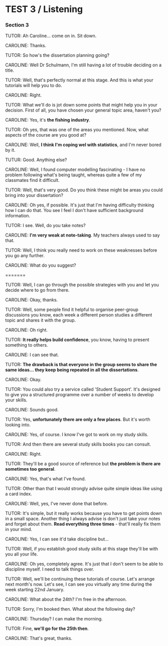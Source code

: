 TEST 3 / Listening  
=======

### Section 3    
  
TUTOR: Ah Caroline... come on in. Sit down.  
  
CAROLINE: Thanks.  
  
TUTOR: So how's the dissertation planning going? 

CAROLINE: Well Dr Schulmann, I'm still having a lot of trouble deciding on a title. 

TUTOR: Well, that's perfectly normal at this stage. And this is what your tutorials will help you to do.  
  
CAROLINE: Right.   
  
TUTOR: What we'll do is jot down some points that might help you in your decision. First of all, you have chosen your general topic area, haven't you? 

CAROLINE: Yes, it's **the fishing industry**.  
  
TUTOR: Oh yes, that was one of the areas you mentioned. Now, what aspects of the course are you good at?  
  
CAROLINE: Well, **I think I'm coping wel with statistics**, and I'm never bored by it.  
  
TUTUR: Good. Anything else?   
  
CAROLINE: Well, I found computer modelling fascinating - I have no problem following what's being taught, whereas quite a few of my classmates find it difficult.  
  
TUTOR: Well, that's very good. Do you think these might be areas you could bring into your dissertation?  
  
CAROLINE: Oh yes, if possible. It's just that I'm having difficulty thinking how I can do that. You see I feel I don't have sufficient background information.   
  
TUTOR: I see. Well, do you take notes?   
  
CAROLINE: **I'm very weak at note-taking**. My teachers always used to say that.  
  
TUTOR: Well, I think you really need to work on these weaknesses before you go any further. 
  
CAROLINE: What do you suggest?   
  
=======  

TUTOR: Well, I can go through the possible strategies with you and let you decide where to go from there.  
  
CAROLINE: Okay, thanks. 

TUTOR: Well, some people find it helpful to organise peer-group discussions you know, each week a different person studies a different topic and shares it with the group. 

CAROLINE: Oh right.  

TUTOR: **It really helps build confidence**, you know, having to present something to others.   
  
CAROLINE: I can see that.   
  
TUTOR: **The drawback is that everyone in the group seems to share the same ideas... they keep being repeated in all the dissertations**.  
  
CAROLINE: Okay.  
  
TUTOR: You could also try a service called 'Student Support'. It's designed to give you a structured programme over a number of weeks to develop your skills.  
  
CAROLINE: Sounds good.  

TUTOR: Yes, **unfortunately there are only a few places**. But it's worth looking into.   
  
CAROLINE: Yes, of course. I know I've got to work on my study skills. 

TUTOR: And then there are several study skills books you can consult.  
  
CAROLINE: Right.  
  
TUTOR: They'll be a good source of reference but **the problem is there are sometimes too general**.    
  
CAROLINE: Yes, that's what I've found.  
  
TUTOR: Other than that I would strongly advise quite simple ideas like using a card index.  
  
CAROLINE: Well, yes, I've never done that before.  
  
TUTOR: It's simple, but it really works because you have to get points down in a small space. Another thing I always advise is don't just take your notes and forget about them. **Read everything three times** - that'll really fix them in your mind.  
  
CAROLINE: Yes, I can see it'd take discipline but...  
  
TUTOR: Well, if you establish good study skills at this stage they'll be with you all your life.  
  
CAROLINE: Oh yes, completely agree. It's just that I don't seem to be able to discipline myself. I need to talk things over.  
  
TUTOR: Well, we'll be continuing these tutorials of course. Let's arrange next month's now. Let's see, I can see you virtually any time during the week starting 22nd January.  
  
CAROLINE: What about the 24th? I'm free in the afternoon. 

TUTOR: Sorry, I'm booked then. What about the following day?  
  
CAROLINE: Thursday? I can make the morning.  

TUTOR: Fine, **we'll go for the 25th then**.  

CAROLINE: That's great, thanks.  

